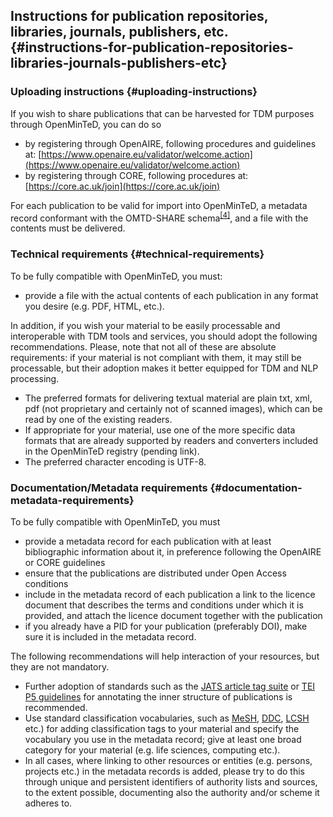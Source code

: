## Instructions for publication repositories, libraries, journals, publishers, etc. {#instructions-for-publication-repositories-libraries-journals-publishers-etc}

### Uploading instructions {#uploading-instructions}

If you wish to share publications that can be harvested for TDM purposes through OpenMinTeD, you can do so

*   by registering through OpenAIRE, following procedures and guidelines at: [https://www.openaire.eu/validator/welcome.action](https://www.openaire.eu/validator/welcome.action)
*   by registering through CORE, following procedures at: [https://core.ac.uk/join](https://core.ac.uk/join)

For each publication to be valid for import into OpenMinTeD, a metadata record conformant with the OMTD-SHARE schema<sup id="916464963798167-footnote-ref-10"><a href="#916464963798167-footnote-4">[4]</a></sup>, and a file with the contents must be delivered.

### Technical requirements {#technical-requirements}

To be fully compatible with OpenMinTeD, you must:

*   provide a file with the actual contents of each publication in any format you desire (e.g. PDF, HTML, etc.).

In addition, if you wish your material to be easily processable and interoperable with TDM tools and services, you should adopt the following recommendations. Please, note that not all of these are absolute requirements: if your material is not compliant with them, it may still be processable, but their adoption makes it better equipped for TDM and NLP processing.

*   The preferred formats for delivering textual material are plain txt, xml, pdf (not proprietary and certainly not of scanned images), which can be read by one of the existing readers.
*   If appropriate for your material, use one of the more specific data formats that are already supported by readers and converters included in the OpenMinTeD registry (pending link).
*   The preferred character encoding is UTF-8.

### Documentation/Metadata requirements {#documentation-metadata-requirements}

To be fully compatible with OpenMinTeD, you must

*   provide a metadata record for each publication with at least bibliographic information about it, in preference following the OpenAIRE or CORE guidelines
*   ensure that the publications are distributed under Open Access conditions
*   include in the metadata record of each publication a link to the licence document that describes the terms and conditions under which it is provided, and attach the licence document together with the publication
*   if you already have a PID for your publication (preferably DOI), make sure it is included in the metadata record.

The following recommendations will help interaction of your resources, but they are not mandatory.

*   Further adoption of standards such as the [JATS article tag suite](https://jats.nlm.nih.gov/index.html) or [TEI P5 guidelines](http://www.tei-c.org/Guidelines/P5/) for annotating the inner structure of publications is recommended.
*   Use standard classification vocabularies, such as [MeSH](https://www.nlm.nih.gov/mesh/), [DDC](https://www.oclc.org/dewey.en.html), [LCSH](http://id.loc.gov/authorities/subjects.html) etc.) for adding classification tags to your material and specify the vocabulary you use in the metadata record; give at least one broad category for your material (e.g. life sciences, computing etc.).
*   In all cases, where linking to other resources or entities (e.g. persons, projects etc.) in the metadata records is added, please try to do this through unique and persistent identifiers of authority lists and sources, to the extent possible, documenting also the authority and/or scheme it adheres to.
